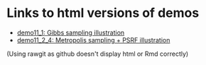 # Links to html versions of demos

- [demo11_1: Gibbs sampling illustration](https://rawgit.com/avehtari/BDA_R_demos/master/demos_ch11/demo11_1.html)
- [demo11_2_4: Metropolis sampling + PSRF illustration](https://rawgit.com/avehtari/BDA_R_demos/master/demos_ch11/demo11_2_4.html)

(Using rawgit as github doesn't display html or Rmd correctly)
